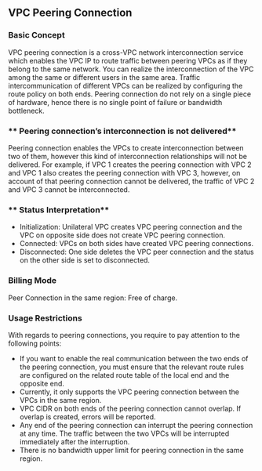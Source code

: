 ## **VPC Peering Connection**

### **Basic Concept**

VPC peering connection is a cross-VPC network interconnection service which enables the VPC IP to route traffic between peering VPCs as if they belong to the same network. You can realize the interconnection of the VPC among the same or different users in the same area. Traffic intercommunication of different VPCs can be realized by configuring the route policy on both ends. Peering connection do not rely on a single piece of hardware, hence there is no single point of failure or bandwidth bottleneck.



### ** Peering connection’s interconnection is not delivered**

Peering connection enables the VPCs to create interconnection between two of them, however this kind of interconnection relationships will not be delivered. For example, if VPC 1 creates the peering connection with VPC 2 and VPC 1 also creates the peering connection with VPC 3, however, on account of that peering connection cannot be delivered, the traffic of VPC 2 and VPC 3 cannot be interconnected.



### ** Status Interpretation**

- Initialization: Unilateral VPC creates VPC peering connection and the VPC on opposite side does not create VPC peering connection.
- Connected: VPCs on both sides have created VPC peering connections.
- Disconnected: One side deletes the VPC peer connection and the status on the other side is set to disconnected.



### **Billing Mode**

Peer Connection in the same region: Free of charge.



### **Usage Restrictions**

With regards to peering connections, you require to pay attention to the following points:

- If you want to enable the real communication between the two ends of the peering connection, you must ensure that the relevant route rules are configured on the related route table of the local end and the opposite end.
- Currently, it only supports the VPC peering connection between the VPCs in the same region.
- VPC CIDR on both ends of the peering connection cannot overlap. If overlap is created, errors will be reported.
- Any end of the peering connection can interrupt the peering connection at any time. The traffic between the two VPCs will be interrupted immediately after the interruption.
- There is no bandwidth upper limit for peering connection in the same region.



 